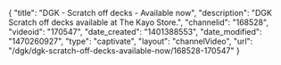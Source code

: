 {
    "title": "DGK - Scratch off decks - Available now",
    "description": "DGK Scratch off decks available at The Kayo Store.",
    "channelid": "168528",
    "videoid": "170547",
    "date_created": "1401388553",
    "date_modified": "1470260927",
    "type": "captivate",
    "layout": "channelVideo",
    "url": "\/dgk\/dgk-scratch-off-decks-available-now\/168528-170547"
}